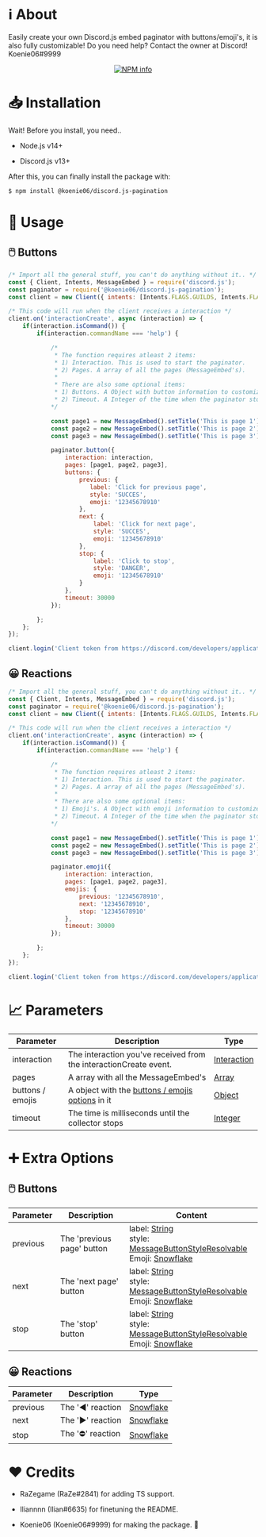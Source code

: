 # ℹ️ About

Easily create your own Discord.js embed paginator with buttons/emoji's, it is also fully customizable!
Do you need help? Contact the owner at Discord! Koenie06#9999

<div  align="center">
<p>
<a  href="https://nodei.co/npm/@koenie06/discord-pagination"><img  src="https://nodei.co/npm/@koenie06/discord-pagination.png?downloads=true&stars=true"  alt="NPM info"  /></a>

</p>
</div>

# 📥 Installation

Wait! Before you install, you need..

- Node.js v14+

- Discord.js v13+

After this, you can finally install the package with:
```
$ npm install @koenie06/discord.js-pagination
```

# 📜 Usage

## 🖱️ Buttons

```js
/* Import all the general stuff, you can't do anything without it.. */
const { Client, Intents, MessageEmbed } = require('discord.js');
const paginator = require('@koenie06/discord.js-pagination');
const client = new Client({ intents: [Intents.FLAGS.GUILDS, Intents.FLAGS.GUILD_MEMBERS] });

/* This code will run when the client receives a interaction */
client.on('interactionCreate', async (interaction) => {
    if(interaction.isCommand()) {
        if(interaction.commandName === 'help') {

            /*
             * The function requires atleast 2 items:
             * 1) Interaction. This is used to start the paginator.
             * 2) Pages. A array of all the pages (MessageEmbed's).
             * 
             * There are also some optional items:
             * 1) Buttons. A Object with button information to customize the buttons.
             * 2) Timeout. A Integer of the time when the paginator stops.
            */

            const page1 = new MessageEmbed().setTitle('This is page 1')
            const page2 = new MessageEmbed().setTitle('This is page 2')
            const page3 = new MessageEmbed().setTitle('This is page 3')

            paginator.button({
                interaction: interaction,
                pages: [page1, page2, page3],
                buttons: {
                    previous: {
                       label: 'Click for previous page',
                       style: 'SUCCES',
                       emoji: '12345678910'
                    },
                    next: {
                        label: 'Click for next page',
                        style: 'SUCCES',
                        emoji: '12345678910'
                    },
                    stop: {
                        label: 'Click to stop',
                        style: 'DANGER',
                        emoji: '12345678910'
                    }
                },
                timeout: 30000
            });

        };
    };
});

client.login('Client token from https://discord.com/developers/applications')
```

## 😀 Reactions

```js
/* Import all the general stuff, you can't do anything without it.. */
const { Client, Intents, MessageEmbed } = require('discord.js');
const paginator = require('@koenie06/discord.js-pagination');
const client = new Client({ intents: [Intents.FLAGS.GUILDS, Intents.FLAGS.GUILD_MEMBERS] });

/* This code will run when the client receives a interaction */
client.on('interactionCreate', async (interaction) => {
    if(interaction.isCommand()) {
        if(interaction.commandName === 'help') {

            /*
             * The function requires atleast 2 items:
             * 1) Interaction. This is used to start the paginator.
             * 2) Pages. A array of all the pages (MessageEmbed's).
             * 
             * There are also some optional items:
             * 1) Emoji's. A Object with emoji information to customize the emoji's.
             * 2) Timeout. A Integer of the time when the paginator stops.
            */

            const page1 = new MessageEmbed().setTitle('This is page 1')
            const page2 = new MessageEmbed().setTitle('This is page 2')
            const page3 = new MessageEmbed().setTitle('This is page 3')

            paginator.emoji({
                interaction: interaction,
                pages: [page1, page2, page3],
                emojis: {
                    previous: '12345678910',
                    next: '12345678910',
                    stop: '12345678910'
                },
                timeout: 30000
            });

        };
    };
});

client.login('Client token from https://discord.com/developers/applications')
```

# 📈 Parameters

| Parameter        | Description                                                                                                                       | Type                                                                                               |
|------------------|-----------------------------------------------------------------------------------------------------------------------------------|----------------------------------------------------------------------------------------------------|
| interaction      | The interaction you've received from the interactionCreate event.                                                                 | [Interaction](https://discord.js.org/#/docs/main/stable/class/Interaction)                         |
| pages            | A array with all the MessageEmbed's                                                                                               | [Array](https://developer.mozilla.org/en-US/docs/Web/JavaScript/Reference/Global_Objects/Array)    |
| buttons / emojis | A object with the [buttons / emojis options](https://www.npmjs.com/package/@koenie06/discord.js-pagination#extra-options) in it | [Object](https://developer.mozilla.org/en-US/docs/Web/JavaScript/Reference/Global_Objects/Object)  |
| timeout          | The time is milliseconds until the collector stops                                                                                | [Integer](https://developer.mozilla.org/en-US/docs/Web/JavaScript/Reference/Global_Objects/Number) |



<h1 id="extra-options">➕ Extra Options</h1>

## 🖱️ Buttons

| Parameter | Description                | Content                                                                                                                                                                                                                                                                                                              |
|-----------|----------------------------|----------------------------------------------------------------------------------------------------------------------------------------------------------------------------------------------------------------------------------------------------------------------------------------------------------------------|
| previous  | The 'previous page' button | label: [String](https://developer.mozilla.org/en-US/docs/Web/JavaScript/Reference/Global_Objects/String)<br>style: [MessageButtonStyleResolvable](https://discord.js.org/#/docs/main/stable/typedef/MessageButtonStyleResolvable)<br>Emoji: [Snowflake](https://discord.js.org/#/docs/main/stable/typedef/Snowflake) |
| next      | The 'next page' button     | label: [String](https://developer.mozilla.org/en-US/docs/Web/JavaScript/Reference/Global_Objects/String)<br>style: [MessageButtonStyleResolvable](https://discord.js.org/#/docs/main/stable/typedef/MessageButtonStyleResolvable)<br>Emoji: [Snowflake](https://discord.js.org/#/docs/main/stable/typedef/Snowflake) |
| stop      | The 'stop' button          | label: [String](https://developer.mozilla.org/en-US/docs/Web/JavaScript/Reference/Global_Objects/String)<br>style: [MessageButtonStyleResolvable](https://discord.js.org/#/docs/main/stable/typedef/MessageButtonStyleResolvable)<br>Emoji: [Snowflake](https://discord.js.org/#/docs/main/stable/typedef/Snowflake) |

## 😀 Reactions

| Parameter | Description      | Type                                                                     |
|-----------|------------------|--------------------------------------------------------------------------|
| previous  | The '◀' reaction | [Snowflake](https://discord.js.org/#/docs/main/stable/typedef/Snowflake) |
| next      | The '▶' reaction | [Snowflake](https://discord.js.org/#/docs/main/stable/typedef/Snowflake) |
| stop      | The '⛔' reaction | [Snowflake](https://discord.js.org/#/docs/main/stable/typedef/Snowflake) |

# ❤ Credits

- RaZegame (RaZe#2841) for adding TS support.
- Iliannnn (Ilian#6635) for finetuning the README.

- Koenie06 (Koenie06#9999) for making the package. 🤫
